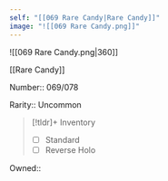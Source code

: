 ```yaml
---
self: "[[069 Rare Candy|Rare Candy]]"
image: "![[069 Rare Candy.png]]"
---
```


![[069 Rare Candy.png|360]]

[[Rare Candy]]

Number:: 069/078

Rarity:: Uncommon

> [!tldr]+ Inventory
> - [ ] Standard
> - [ ] Reverse Holo

Owned:: 

